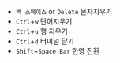 - `백 스페이스` or `Delete` 문자지우기
- `Ctrl`+`w` 단어지우기
- `Ctrl`+`u` 행 지우기
- `Ctrl`+`d` 터미널 닫기
- `Shift`+`Space Bar` 한영 전환